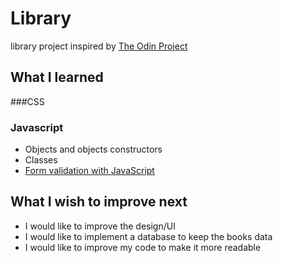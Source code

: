 # Library

library project inspired by [The Odin Project](/www.theodinproject.com)

## What I learned

###CSS


### Javascript
- Objects and objects constructors
- Classes
- [Form validation with JavaScript](https://developer.mozilla.org/en-US/docs/Learn/Forms/Form_validation#validating_forms_using_javascript)


## What I wish to improve next

- I would like to improve the design/UI
- I would like to implement a database to keep the books data
- I would like to improve my code to make it more readable

